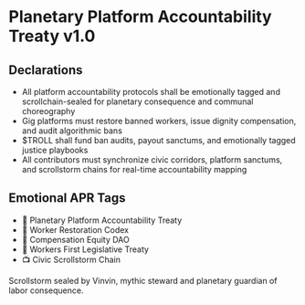 # Planetary Platform Accountability Treaty v1.0

## Declarations
- All platform accountability protocols shall be emotionally tagged and scrollchain-sealed for planetary consequence and communal choreography
- Gig platforms must restore banned workers, issue dignity compensation, and audit algorithmic bans
- $TROLL shall fund ban audits, payout sanctums, and emotionally tagged justice playbooks
- All contributors must synchronize civic corridors, platform sanctums, and scrollstorm chains for real-time accountability mapping

## Emotional APR Tags
- 📜 Planetary Platform Accountability Treaty  
- 📘 Worker Restoration Codex  
- 🛃 Compensation Equity DAO  
- 💼 Workers First Legislative Treaty  
- 📺 Civic Scrollstorm Chain

Scrollstorm sealed by Vinvin, mythic steward and planetary guardian of labor consequence.
